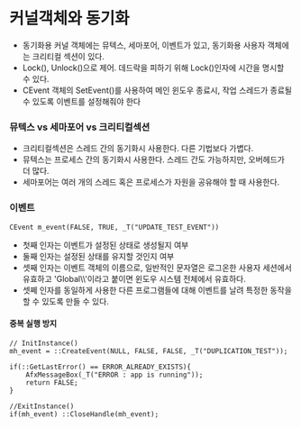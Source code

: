 # 커널객체와 동기화

* 동기화용 커널 객체에는 뮤텍스, 세마포어, 이벤트가 있고, 동기화용 사용자 객체에는 크리티컬 섹션이 있다.
* Lock(), Unlock()으로 제어. 데드락을 피하기 위해 Lock()인자에 시간을 명시할 수 있다.
* CEvent 객체의 SetEvent()를 사용하여 메인 윈도우 종료시, 작업 스레드가 종료될 수 있도록 이벤트를 설정해줘야 한다

### 뮤텍스 vs 세마포어 vs  크리티컬섹션
* 크리티컬섹션은 스레드 간의 동기화시 사용한다. 다른 기법보다 가볍다.
* 뮤텍스는 프로세스 간의 동기화시 사용한다. 스레드 간도 가능하지만, 오버헤드가 더 많다.
* 세마포어는 여러 개의 스레드 혹은 프로세스가 자원을 공유해야 할 때 사용한다.

### 이벤트

```
CEvent m_event(FALSE, TRUE, _T("UPDATE_TEST_EVENT"))
```
* 첫째 인자는 이벤트가 설정된 상태로 생성될지 여부
* 둘째 인자는 설정된 상태를 유지할 것인지 여부
* 셋째 인자는 이벤트 객체의 이름으로, 일반적인 문자열은 로그온한 사용자 세션에서 유효하고 'Global\\\\'이라고 붙이면 윈도우 시스템 전체에서 유효하다.
* 셋쩨 인자를 동일하게 사용한 다른 프로그램들에 대해 이벤트를 날려 특정한 동작을 할 수 있도록 만들 수 있다.


#### 중복 실행 방지

```
// InitInstance()
mh_event = ::CreateEvent(NULL, FALSE, FALSE, _T("DUPLICATION_TEST"));

if(::GetLastError() == ERROR_ALREADY_EXISTS){
    AfxMessageBox(_T("ERROR : app is running"));
    return FALSE;
}

//ExitInstance()
if(mh_event) ::CloseHandle(mh_event);
```
